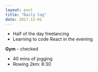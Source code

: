 ```yaml
---
layout: post
title: "Daily log"
date: 2017-12-01
---
```


* Half of the day freelancing
* Learning to code React in the evening

**Gym** - checked
* 40 mins of jogging
* Rowing 2km: 8:30